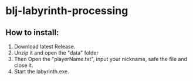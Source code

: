 # blj-labyrinth-processing
## How to install:
1.  Download latest Release.
2.  Unzip it and open the "data" folder
3.  Then Open the "playerName.txt", input your nickname, safe the file and close it.
4.  Start the labyrinth.exe.
